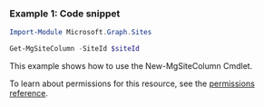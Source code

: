### Example 1: Code snippet

```powershellImport-Module Microsoft.Graph.Sites

Get-MgSiteColumn -SiteId $siteId
```
This example shows how to use the New-MgSiteColumn Cmdlet.
To learn about permissions for this resource, see the [permissions reference](/graph/permissions-reference).

